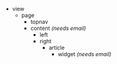 - view
  - page
    - topnav
    - content _(needs email)_
      - left
      - right
        - article
          - widget _(needs email)_